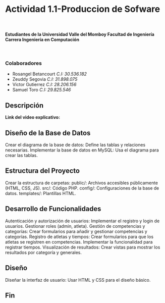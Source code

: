 # Actividad 1.1-Produccion de Sofware

<br><h4>
Estudiantes de la Universidad Valle del Momboy
Facultad de Ingeniería
Carrera Ingeniería en Computación
</h4>
<br>
<h3>Colaboradores
</h3>
<ul>
<li>Rosangel Betancourt  <i>C.I: 30.536.182</i></li>
<li>Zeuddy Segovia  <i>C.I: 31.898.075</i></li>
<li>Victor Gutierrez  <i>C.I: 28.206.156</i></li>
<li>Samuel Toro  <i>C.I: 29.825.546</i></li>

</ul>


<h2>Descripción</h2>
<b>Link del video explicativo:  </b>


<h2>Diseño de la Base de Datos</h2>

Crear el diagrama de la base de datos: Define las tablas y relaciones necesarias.
Implementar la base de datos en MySQL: Usa el diagrama para crear las tablas.

<h2>Estructura del Proyecto</h2>

Crear la estructura de carpetas:
public/: Archivos accesibles públicamente (HTML, CSS, JS).
src/: Código PHP.
config/: Configuraciones de la base de datos.
templates/: Plantillas HTML.


<h2>Desarrollo de Funcionalidades</h2>
Autenticación y autorización de usuarios:
Implementar el registro y login de usuarios.
Gestionar roles (admin, atleta).
Gestión de competencias y categorías:
Crear formularios para añadir y gestionar competencias y categorías.
Registro de atletas y tiempos:
Crear formularios para que los atletas se registren en competencias.
Implementar la funcionalidad para registrar tiempos.
Visualización de resultados:
Crear vistas para mostrar los resultados por categoría y generales.

<h2>Diseño </h2> 
Diseñar la interfaz de usuario:
Usar HTML y CSS para el diseño básico.

<h2>Fin</h2>
